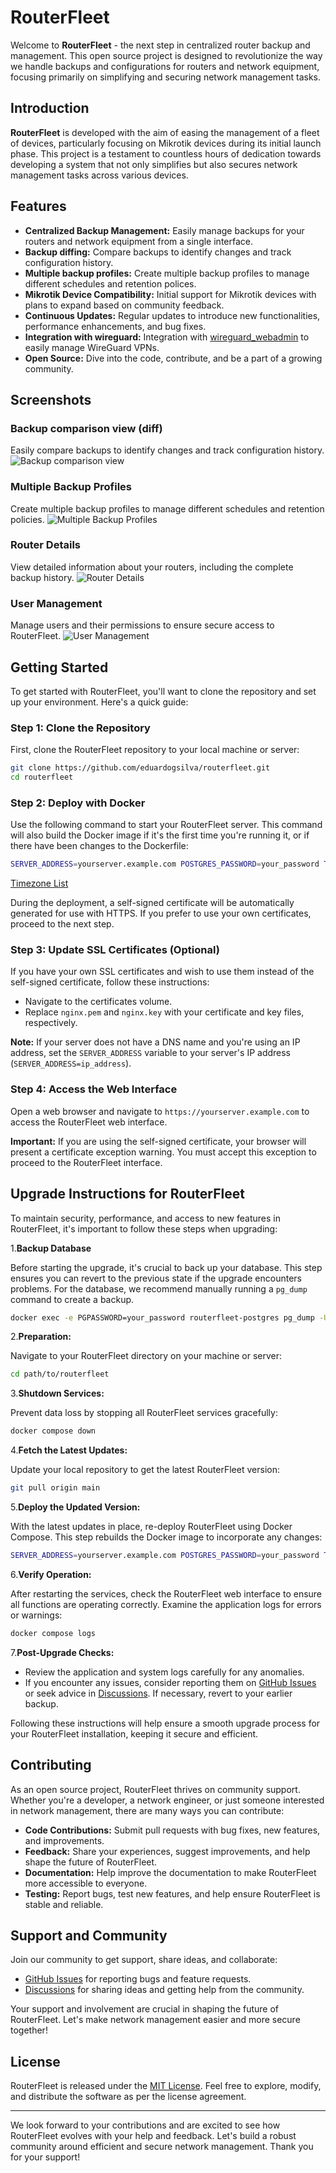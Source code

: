 # RouterFleet

Welcome to **RouterFleet** - the next step in centralized router backup and management. This open source project is designed to revolutionize the way we handle backups and configurations for routers and network equipment, focusing primarily on simplifying and securing network management tasks.

## Introduction

**RouterFleet** is developed with the aim of easing the management of a fleet of devices, particularly focusing on Mikrotik devices during its initial launch phase. This project is a testament to countless hours of dedication towards developing a system that not only simplifies but also secures network management tasks across various devices.

## Features

- **Centralized Backup Management:** Easily manage backups for your routers and network equipment from a single interface.
- **Backup diffing:** Compare backups to identify changes and track configuration history.
- **Multiple backup profiles:** Create multiple backup profiles to manage different schedules and retention polices.
- **Mikrotik Device Compatibility:** Initial support for Mikrotik devices with plans to expand based on community feedback.
- **Continuous Updates:** Regular updates to introduce new functionalities, performance enhancements, and bug fixes.
- **Integration with wireguard:** Integration with [wireguard_webadmin](https://github.com/eduardogsilva/wireguard_webadmin) to easily manage WireGuard VPNs.
- **Open Source:** Dive into the code, contribute, and be a part of a growing community.

## Screenshots
### Backup comparison view (diff)
Easily compare backups to identify changes and track configuration history.
![Backup comparison view](screenshots/backup-diff.png)
### Multiple Backup Profiles
Create multiple backup profiles to manage different schedules and retention policies.
![Multiple Backup Profiles](screenshots/backup-profiles.png)
### Router Details
View detailed information about your routers, including the complete backup history.
![Router Details](screenshots/router-details.png)
### User Management
Manage users and their permissions to ensure secure access to RouterFleet.
![User Management](screenshots/user-manager.png)


## Getting Started

To get started with RouterFleet, you'll want to clone the repository and set up your environment. Here's a quick guide:

### Step 1: Clone the Repository

First, clone the RouterFleet repository to your local machine or server:

```bash
git clone https://github.com/eduardogsilva/routerfleet.git
cd routerfleet
```

### Step 2: Deploy with Docker

Use the following command to start your RouterFleet server. This command will also build the Docker image if it's the first time you're running it, or if there have been changes to the Dockerfile:

```bash
SERVER_ADDRESS=yourserver.example.com POSTGRES_PASSWORD=your_password TIMEZONE=America/Sao_Paulo docker compose up --build -d
```
[Timezone List](https://en.wikipedia.org/wiki/List_of_tz_database_time_zones)

During the deployment, a self-signed certificate will be automatically generated for use with HTTPS. If you prefer to use your own certificates, proceed to the next step.

### Step 3: Update SSL Certificates (Optional)

If you have your own SSL certificates and wish to use them instead of the self-signed certificate, follow these instructions:

- Navigate to the certificates volume.
- Replace `nginx.pem` and `nginx.key` with your certificate and key files, respectively.

**Note:** If your server does not have a DNS name and you're using an IP address, set the `SERVER_ADDRESS` variable to your server's IP address (`SERVER_ADDRESS=ip_address`).

### Step 4: Access the Web Interface

Open a web browser and navigate to `https://yourserver.example.com` to access the RouterFleet web interface. 

**Important:** If you are using the self-signed certificate, your browser will present a certificate exception warning. You must accept this exception to proceed to the RouterFleet interface.


## Upgrade Instructions for RouterFleet

To maintain security, performance, and access to new features in RouterFleet, it's important to follow these steps when upgrading:

1.**Backup Database**

   Before starting the upgrade, it's crucial to back up your database. This step ensures you can revert to the previous state if the upgrade encounters problems. For the database, we recommend manually running a `pg_dump` command to create a backup.
```bash
docker exec -e PGPASSWORD=your_password routerfleet-postgres pg_dump -U routerfleet -d routerfleet > /root/routerfleet-$(date +%Y-%m-%d-%H%M%S).sql
```

2.**Preparation:**

   Navigate to your RouterFleet directory on your machine or server:
   ```bash
   cd path/to/routerfleet
   ```

3.**Shutdown Services:**

   Prevent data loss by stopping all RouterFleet services gracefully:
   ```bash
   docker compose down
   ```

4.**Fetch the Latest Updates:**

   Update your local repository to get the latest RouterFleet version:
   ```bash
   git pull origin main
   ```

5.**Deploy the Updated Version:**

   With the latest updates in place, re-deploy RouterFleet using Docker Compose. This step rebuilds the Docker image to incorporate any changes:
   ```bash
   SERVER_ADDRESS=yourserver.example.com POSTGRES_PASSWORD=your_password TIMEZONE=America/Sao_Paulo docker compose up --build -d
   ```

6.**Verify Operation:**

   After restarting the services, check the RouterFleet web interface to ensure all functions are operating correctly. Examine the application logs for errors or warnings:
   ```bash
   docker compose logs
   ```

7.**Post-Upgrade Checks:**

   - Review the application and system logs carefully for any anomalies.
   - If you encounter any issues, consider reporting them on [GitHub Issues](https://github.com/eduardogsilva/routerfleet/issues) or seek advice in [Discussions](https://github.com/eduardogsilva/routerfleet/discussions). If necessary, revert to your earlier backup.

Following these instructions will help ensure a smooth upgrade process for your RouterFleet installation, keeping it secure and efficient.



## Contributing

As an open source project, RouterFleet thrives on community support. Whether you're a developer, a network engineer, or just someone interested in network management, there are many ways you can contribute:

- **Code Contributions:** Submit pull requests with bug fixes, new features, and improvements.
- **Feedback:** Share your experiences, suggest improvements, and help shape the future of RouterFleet.
- **Documentation:** Help improve the documentation to make RouterFleet more accessible to everyone.
- **Testing:** Report bugs, test new features, and help ensure RouterFleet is stable and reliable.


## Support and Community

Join our community to get support, share ideas, and collaborate:

- [GitHub Issues](https://github.com/eduardogsilva/routerfleet/issues) for reporting bugs and feature requests.
- [Discussions](https://github.com/eduardogsilva/routerfleet/discussions) for sharing ideas and getting help from the community.

Your support and involvement are crucial in shaping the future of RouterFleet. Let's make network management easier and more secure together!

## License

RouterFleet is released under the [MIT License](LICENSE). Feel free to explore, modify, and distribute the software as per the license agreement.

---

We look forward to your contributions and are excited to see how RouterFleet evolves with your help and feedback. Let's build a robust community around efficient and secure network management. Thank you for your support!
